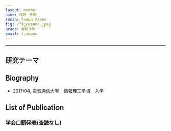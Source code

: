 ```yaml
---
layout: member
name: 浅野 多聞
roman: Tamon Asano
fig: /fig/asano.jpeg
grade: 学部3年
email: t.asano
---
```


---


## 研究テーマ

## Biography
- 2017/04, 電気通信大学　情報理工学域　入学


## List of Publication

### 学会口頭発表(査読なし)